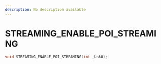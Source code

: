 ```yaml
---
description: No description available 
---
```


# STREAMING_ENABLE_POI_STREAMING

```cpp
void STREAMING_ENABLE_POI_STREAMING(int _Unk0);
```